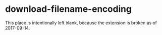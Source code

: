 # download-filename-encoding

This place is intentionally left blank, because the extension is broken as of 2017-09-14.

